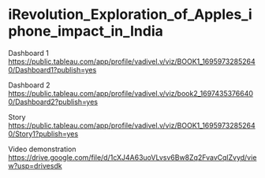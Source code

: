 # iRevolution_Exploration_of_Apples_iphone_impact_in_India

Dashboard 1 https://public.tableau.com/app/profile/vadivel.v/viz/BOOK1_16959732852640/Dashboard1?publish=yes

Dashboard 2 https://public.tableau.com/app/profile/vadivel.v/viz/book2_16974353766400/Dashboard2?publish=yes

Story  https://public.tableau.com/app/profile/vadivel.v/viz/BOOK1_16959732852640/Story1?publish=yes

Video demonstration  https://drive.google.com/file/d/1cXJ4A63uoVLvsv6Bw8Zq2FvavCqlZvyd/view?usp=drivesdk 
